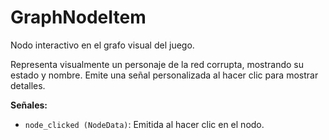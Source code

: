 # GraphNodeItem

Nodo interactivo en el grafo visual del juego.

Representa visualmente un personaje de la red corrupta, mostrando su estado y nombre.
Emite una señal personalizada al hacer clic para mostrar detalles.

**Señales:**

-   `node_clicked (NodeData)`: Emitida al hacer clic en el nodo.

